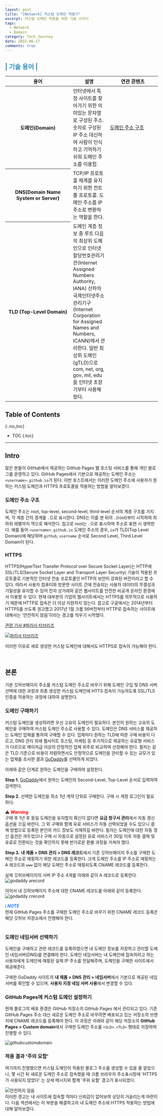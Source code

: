 ```yaml
---
layout: post
title: "[Network] 커스텀 도메인 적용기"
excerpt: 커스텀 도메인 적용을 위한 기술 스터디
tags:
  - Network
  - Domain
category: Tech Journey
date: 2022-06-17
comments: true
---
```


<h2 style="color: #308cbc"> | 기술 용어 | </h2>

<div>
 <table class>
      <thead>
        <tr>
          <th width="200">용어</th>
          <th>설명</th>
          <th width="150">연관 콘텐츠</th>
        </tr>
      </thead>
      <tbody>
        <tr>
          <th>도메인(Domain)</th>
          <td>인터넷에서 특정 사이트를 찾아가기 위한 의미있는 문자열로 구성된 주소. 숫자로 구성된 IP 주소 대신하여 사람이 인식하고 기억하기 쉬워 도메인 주소를 이용함.</td>
          <td><a href="#도메인-주소-구조">도메인 주소 구조</a></td>
        </tr>
        <tr>
          <th>DNS(Domain Name System or Server)</th>
          <td> TCP/IP 프로토콜 체계를 유지하기 위한 컨트롤 프로토콜. 도메인 주소를 IP 주소로 변환하는 역할을 한다.</td>
          <td> </td>
        </tr>
        <tr>
          <th>TLD (Top-Level Domain)</th>
          <td>도메인 계층 정보 중 루트 다음의 최상위 도메인으로  인터넷할당번호관리기관(Internet Assigned Numbers Authority, IANA) 산하의 국제인터넷주소관리기구(Internet Corporation for Assigned Names and Numbers, ICANN)에서 관리한다. 일반 최상위 도메인(gTLD)으로 com, net, org, gov, mil, edu을 인터넷 초장기부터 사용해왔다.</td>
          <td></td>
        </tr>
      </tbody>
 </table>
</div>

## Table of Contents
{:.no_toc}

* TOC 
{:toc}

---

## Intro
많은 분들이 GitHub에서 제공하는 GitHub Pages 웹 호스팅 서비스를 통해 개인 블로그를 운영하고 있다. 
GitHub Pages에서 기본으로 제공하는 도메인 주소는 `<username>.github.io`가 된다. 이번 포스트에서는 이러한 도메인 주소에 사용자가 원하는 커스텀 도메인과 HTTPS 프로토콜을 적용하는 방법을 알아보겠다.

### 도메인 주소 구조
도메인 주소는 root, top-level, second-level, third-level 순서의 계층 구조를 가지며, 각 계층 간의 경계를 `.`으로 표시한다. DNS는 이를 맨 뒤의 `.`(root)부터 시작하여 최하위 레벨까지 역으로 해석한다. 참고로 root는 `.`으로 표시하며 주소로 표현 시 생략한다.
예를 들어 `<username>.github.io` 도메인 주소의 경우, `io`가 TLD(Top Level Domain)에 해당하며 `github`, `username` 순서로 Second Level, Third Level Domain이 된다. 

### HTTPS
HTTPS(HyperText Transfer Protocol over Secure Socket Layer)는 HTTP에 SSL/TLS(Secure Socket Layer and Transport Layer Security) 기술이 적용된 프로토콜로 기본적인 인터넷 전송 프로토콜인 HTTP의 보안이 강화된 버전이라고 할 수 있다. 따라서 사용자 컴퓨터와 방문한 사이트 간에 전송되는 사용자 데이터의 무결성과 기밀성을 유지할 수 있어 전자 상거래와 같은 웹사이트를 안전한 비공개 온라인 환경에서 이용할 수 있다. 
현재 대부분의 기업의 웹사이트에서는 HTTPS를 의무적으로 사용하기 때문에 HTTP로 접속은 더 이상 지원하지 않는다.
참고로 구글에서는 2014년부터 HTTPS를 쓰도록 권고했고 2017년 1월 크롬 56버전부터 HTTP로 접속하는 사이트에 대해서는 '안전하지 않음'이라는 경고를 띄우기 시작했다. 

[관련 기사 #파리사 타브리즈](https://www.econovill.com/news/articleView.html?idxno=309031)

[![파리사 타브리즈](https://cdn.econovill.com/news/photo/201702/309031_141789_1952.jpg)](https://cdn.econovill.com/news/photo/201702/309031_141789_1952.jpg "파리사 타브리즈")

이러한 이유로 새로 생성한 커스텀 도메인에 대해서도 HTTPS로 접속이 가능해야 한다.

<br>

## 본론
기본 깃허브페이지 주소를 커스텀 도메인 주소로 바꾸기 위해 도메인 구입 및 DNS 서버 선택에 대한 과정과 최종 생성한 커스텀 도메인에 HTTS 접속이 가능하도록 SSL/TLS 인증을 적용하는 과정에 대하여 설명한다.

### 도메인 구매하기
커스텀 도메인을 생성하려면 우선 고유의 도메인이 필요하다. 본인이 원하는 고유의 도메인을 구매하여 커스텀 도메인 주소로 사용할 수 있다.
도메인은 DNS 서비스를 제공하는 도메인 업체를 통하여 구매할 수 있다. 업체마다 원하는 TLD에 따른 구매 비용이 다르고, DNS 관리 외에 웹사이트 호스팅, 마케팅 등 추가적으로 제공하는 유료형 서비스가 다르므로 메이저급 이상의 안정적인 업체 위주로 비교하여 선정해야 한다.
필자는 같은 TLD 기준으로 비용이 저렴하면서도 안정적으로 도메인을 관리할 수 있는 규모가 있는 업체를 조사한 결과 [GoDaddy](https://kr.godaddy.com/)를 선택하게 되었다.

아래와 같은 단계로 원하는 도메인을 구매하여 설정한다.

**Step 1.**  [GoDaddy](https://kr.godaddy.com/)에서 원하는 도메인의 Second-Level, Top-Level 순서로 입력하여 검색한다.

**Step 2.** 선택한 도메인을 최소 1년 계약 단위로 구매한다. 구매 시 계정 로그인이 필요하다.

<div class="highlight2">⚠️<span style="color:red"> <i><b>Warning</b></i></span> <br>
구매 후 1년 후 동일 도메인을 유지할지 확신이 없다면 <b>요금 청구서 관리</b>에서 자동 갱신 옵션을 끄길 바란다. 그 외 구매와 함께 유료 서비스가 자동 선택되었을 수도 있으니 결제 방법으로 등록된 본인의 카드 정보도 삭제하길 바란다. 필자는 도메인에 대한 자동 갱신 옵션은 꺼두었으나 구매 시 자동으로 설정된 유료 서비스가 30일 이후 자동 결제 및 유료로 전환되는 것을 확인하지 못해 번거로운 환불 과정을 거쳐야 했다.
</div>

**Step 3.** **내 제품 > DNS 관리 > DNS 레코드**에서 기존 깃허브페이지 주소를 구매한 도메인 주소로 매핑하기 위한 레코드를 등록한다.
크게 도메인 주소를 IP 주소로 매핑하는 A 레코드와 `www` 없이 해당 도메인 주소로 매핑되도록 CNAME 레코드를 등록한다.

실제 깃허브페이지의 서버 IP 주소 4개를 아래와 같이 A 레코드로 등록한다.
![godaddy arecord](/img/tech/a_record1.png)

이어서 내 깃허브페이지 주소에 대한 CNAME 레코드를 아래와 같이 등록한다.
![godaddy crecord](/img/tech/cname_record.png)

<div class="highlight2">ℹ️<span style="color:#247CFF"> <i><b>NOTE</b></i> </span> <br>
현재 GitHub Pages 주소를 구매한 도메인 주소로 바꾸기 위한 CNAME 레코드 등록은 해당 깃허브 저장소에서 진행해야 한다.
</div>

<br>

### 도메인 네임서버 선택하기
도메인을 구매하고 관련 레코드를 등록하였으면 내 도메인 정보를 저장하고 관리할 도메인 네임서버(DNS)를 연결해야 한다. 도메인 네임서버는 내 도메인에 접속하려고 하는 사용자에게 도메인에 매핑된 실제 IP 주소를 전달해주며, 도메인을 구매한 사이트에서 제공해준다.

구매한 GoDaddy 사이트의 **내 제품 > DNS 관리 > 네임서버**에서 기본으로 제공된 네임서버를 확인할 수 있으며, **사용자 지정 네임 서버 사용**에서 변경할 수 있다.

### GitHub Pages에 커스텀 도메인 설정하기
현재 블로그의 배포 환경은 GitHub 저장소의 GitHub Pages 에서 관리되고 있다. 
기존 GitHub Pages 주소 대신 새로운 도메인 주소로 바꾸려면 배포되고 있는 저장소의 브랜치에 CNAME 레코드를 등록해야 한다.
이 과정은 아래와 같이 해당 저장소의 **GitHub Pages > Custom domain**에서 구매한 도메인 주소를 `<SLD>.<TLD>` 형태로 저장하여 진행할 수 있다.

![githubcustomdomain](/img/tech/github_customdoamin.png)

### 적용 결과 '주의 요함'
여기까지 진행했으면 커스텀 도메인이 적용된 블로그 주소를 생성할 수 있을 줄 알았으나, 몇 시간 뒤 새로운 도메인 주소로 접속했을 때 크롬 브라우저 주소표시창에 'HTTPS가 사용되지 않았다' 는 상세 메시지와 함께 '주위 요함' 경고가 표시되었다.

<img src="/img/tech/nossl.png" alt="안전하지 않음">

<div class="highlight2">
이러한 경고는 내 사이트에 접속할 적마다 신뢰감이 없어보여 상당히 거슬리는게 마련이다.
다음 섹션에서는 이 부분을 해결하고자 
내 도메인 주소에 HTTPS 적용하는 방법에 대해 알아보겠다.
</div>

